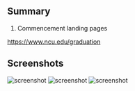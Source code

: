 ## Summary

1. Commencement landing pages

https://www.ncu.edu/graduation

## Screenshots

![screenshot](https://user-images.githubusercontent.com/32127270/98611502-465c3000-22af-11eb-9a7d-d5c0fd0711e5.png)
![screenshot](https://user-images.githubusercontent.com/32127270/98611545-5a079680-22af-11eb-9b8f-88270e01c77f.png)
![screenshot](https://user-images.githubusercontent.com/32127270/98611571-64299500-22af-11eb-9e41-2714e246449e.png)
